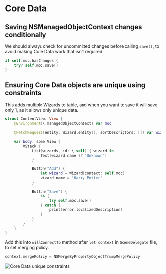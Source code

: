 # Core Data

## Saving NSManagedObjectContext changes conditionally

We should always check for uncommitted changes before calling `save()`, to avoid making Core Data work that isn't required.

```swift
if self.moc.hasChanges {
    try? self.moc.save()
}
```

## Ensuring Core Data objects are unique using constraints

This adds multiple Wizards to table, and when you want to save it will save only 1, as it allows only unique data.

```swift
struct ContentView: View {
    @Environment(\.managedObjectContext) var moc

    @FetchRequest(entity: Wizard.entity(), sortDescriptors: []) var wizards: FetchedResults<Wizard>

    var body: some View {
        VStack {
            List(wizards, id: \.self) { wizard in
                Text(wizard.name ?? "Unknown")
            }

            Button("Add") {
                let wizard = Wizard(context: self.moc)
                wizard.name = "Harry Potter"
            }

            Button("Save") {
                do {
                    try self.moc.save()
                } catch {
                    print(error.localizedDescription)
                }
            }
        }
    }
}
```

Add this into `willConnectTo` method after `let context` in `SceneDelegate` file, to set merging policy.

```swift
context.mergePolicy = NSMergeByPropertyObjectTrumpMergePolicy
```

![Core Data unique constraints](https://media.giphy.com/media/QYjuS9wkgwZKQ5G57q/giphy.gif)
